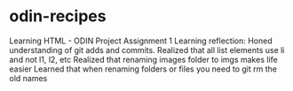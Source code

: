 # odin-recipes
Learning HTML - ODIN Project Assignment 1
Learning reflection:
Honed understanding of git adds and commits.
Realized that all list elements use li and not l1, l2, etc
Realized that renaming images folder to imgs makes life easier
Learned that when renaming folders or files you need to git rm the old names